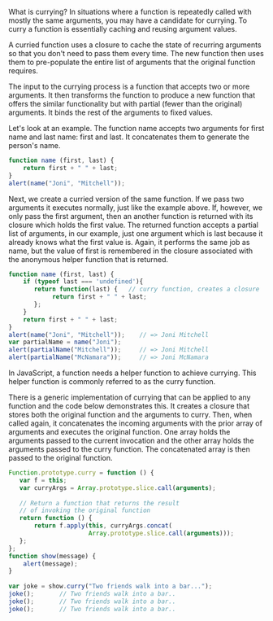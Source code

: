 What is currying?
In situations where a function is repeatedly called with mostly the same arguments, you may have a candidate for currying. To curry a function is essentially caching and reusing argument values.

A curried function uses a closure to cache the state of recurring arguments so that you don't need to pass them every time. The new function then uses them to pre-populate the entire list of arguments that the original function requires.

The input to the currying process is a function that accepts two or more arguments. It then transforms the function to produce a new function that offers the similar functionality but with partial (fewer than the original) arguments. It binds the rest of the arguments to fixed values.

Let's look at an example. The function name accepts two arguments for first name and last name: first and last. It concatenates them to generate the person's name.

```javascript
function name (first, last) {
    return first + " " + last;
}
alert(name("Joni", "Mitchell"));
```

Next, we create a curried version of the same function. If we pass two arguments it executes normally, just like the example above. If, however, we only pass the first argument, then an another function is returned with its closure which holds the first value. The returned function accepts a partial list of arguments, in our example, just one argument which is last because it already knows what the first value is. Again, it performs the same job as name, but the value of first is remembered in the closure associated with the anonymous helper function that is returned.

```javascript
function name (first, last) { 
    if (typeof last === 'undefined'){
       return function(last) {   // curry function, creates a closure
            return first + " " + last; 
       };
    }
    return first + " " + last;
}
alert(name("Joni", "Mitchell"));    // => Joni Mitchell
var partialName = name("Joni");
alert(partialName("Mitchell"));     // => Joni Mitchell
alert(partialName("McNamara"));     // => Joni McNamara
```

In JavaScript, a function needs a helper function to achieve currying. This helper function is commonly referred to as the curry function.

There is a generic implementation of currying that can be applied to any function and the code below demonstrates this. It creates a closure that stores both the original function and the arguments to curry. Then, when called again, it concatenates the incoming arguments with the prior array of arguments and executes the original function. One array holds the arguments passed to the current invocation and the other array holds the arguments passed to the curry function. The concatenated array is then passed to the original function.

```javascript
Function.prototype.curry = function () {
   var f = this;
   var curryArgs = Array.prototype.slice.call(arguments);
        
   // Return a function that returns the result 
   // of invoking the original function
   return function () {
       return f.apply(this, curryArgs.concat(
                      Array.prototype.slice.call(arguments)));
   };
};
function show(message) {
    alert(message);
}
    
var joke = show.curry("Two friends walk into a bar...");
joke();       // Two friends walk into a bar..
joke();       // Two friends walk into a bar..
joke();       // Two friends walk into a bar..
```
